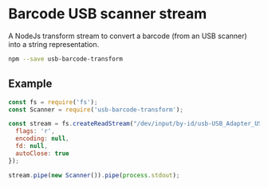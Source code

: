 # Barcode USB scanner stream

A NodeJs transform stream to convert a barcode (from an USB scanner) into a string representation.

```sh
npm --save usb-barcode-transform
```

## Example

```js
const fs = require('fs');
const Scanner = require('usb-barcode-transform');

const stream = fs.createReadStream("/dev/input/by-id/usb-USB_Adapter_USB_Device-event-kbd",{
  flags: 'r',
  encoding: null,
  fd: null,
  autoClose: true
});

stream.pipe(new Scanner()).pipe(process.stdout);
```

